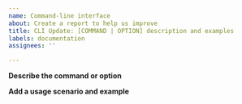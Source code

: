 ```yaml
---
name: Command-line interface
about: Create a report to help us improve
title: CLI Update: [COMMAND | OPTION] description and examples
labels: documentation
assignees: ''

---
```


**Describe the command or option**


**Add a usage scenario and example**
